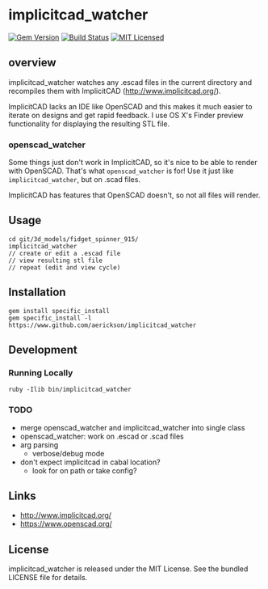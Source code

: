 implicitcad_watcher
=========

[![Gem Version](https://img.shields.io/gem/v/implicitcad_watcher.svg)](https://rubygems.org/gems/implicitcad_watcher)
[![Build Status](https://img.shields.io/circleci/project/aerickson/implicitcad_watcher.svg)](https://circleci.com/gh/aerickson/implicitcad_watcher)
[![MIT Licensed](https://img.shields.io/badge/license-MIT-green.svg)](https://tldrlegal.com/license/mit-license)

## overview

implicitcad_watcher watches any .escad files in the current directory and recompiles them with ImplicitCAD (http://www.implicitcad.org/).

ImplicitCAD lacks an IDE like OpenSCAD and this makes it much easier to iterate on designs and get rapid feedback. I use OS X's Finder preview functionality for displaying the resulting STL file.

### openscad_watcher

Some things just don't work in ImplicitCAD, so it's nice to be able to render with OpenSCAD. That's what `openscad_watcher` is for! Use it just like `implicitcad_watcher`, but on .scad files.

ImplicitCAD has features that OpenSCAD doesn't, so not all files will render. 

## Usage

```
cd git/3d_models/fidget_spinner_915/
implicitcad_watcher
// create or edit a .escad file
// view resulting stl file
// repeat (edit and view cycle)
```

## Installation

```
gem install specific_install
gem specific_install -l https://www.github.com/aerickson/implicitcad_watcher
```

## Development

### Running Locally

`ruby -Ilib bin/implicitcad_watcher`

### TODO

- merge openscad_watcher and implicitcad_watcher into single class
- openscad_watcher: work on .escad or .scad files
- arg parsing
  - verbose/debug mode
- don't expect implicitcad in cabal location?
  - look for on path or take config?

## Links

- http://www.implicitcad.org/
- https://www.openscad.org/

## License

implicitcad_watcher is released under the MIT License. See the bundled LICENSE file for details.


